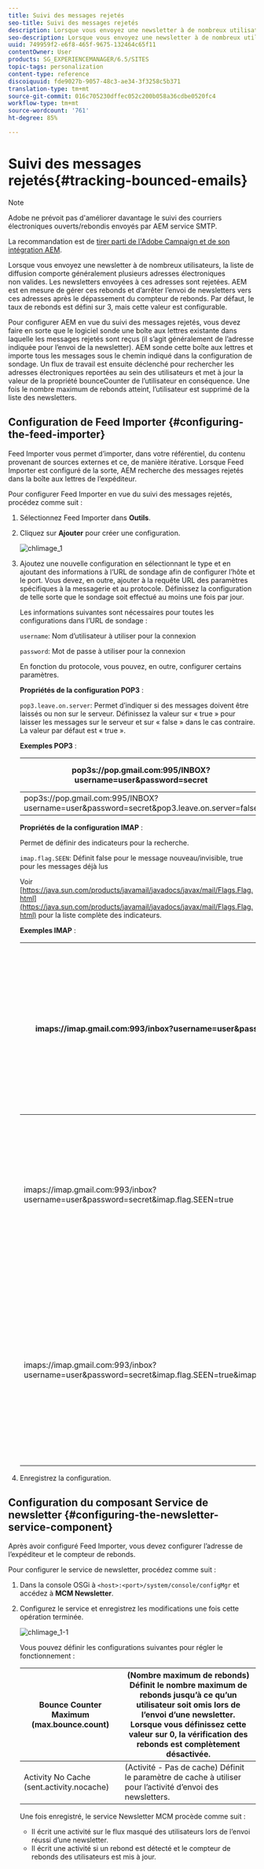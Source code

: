 ```yaml
---
title: Suivi des messages rejetés
seo-title: Suivi des messages rejetés
description: Lorsque vous envoyez une newsletter à de nombreux utilisateurs, la liste de diffusion comporte généralement plusieurs adresses électroniques non valides. Les newsletters envoyées à ces adresses sont rejetées. AEM est en mesure de gérer ces rebonds et d’arrêter l’envoi de newsletters vers ces adresses après le dépassement du compteur de rebonds.
seo-description: Lorsque vous envoyez une newsletter à de nombreux utilisateurs, la liste de diffusion comporte généralement plusieurs adresses électroniques non valides. Les newsletters envoyées à ces adresses sont rejetées. AEM est en mesure de gérer ces rebonds et d’arrêter l’envoi de newsletters vers ces adresses après le dépassement du compteur de rebonds.
uuid: 749959f2-e6f8-465f-9675-132464c65f11
contentOwner: User
products: SG_EXPERIENCEMANAGER/6.5/SITES
topic-tags: personalization
content-type: reference
discoiquuid: fde9027b-9057-48c3-ae34-3f3258c5b371
translation-type: tm+mt
source-git-commit: 016c705230dffec052c200b058a36cdbe0520fc4
workflow-type: tm+mt
source-wordcount: '761'
ht-degree: 85%

---
```



# Suivi des messages rejetés{#tracking-bounced-emails}

>[!NOTE]
>
>Adobe ne prévoit pas d&#39;améliorer davantage le suivi des courriers électroniques ouverts/rebondis envoyés par AEM service SMTP.
>
>La recommandation est de [tirer parti de l&#39;Adobe Campaign et de son intégration AEM](/help/sites-administering/campaign.md).

Lorsque vous envoyez une newsletter à de nombreux utilisateurs, la liste de diffusion comporte généralement plusieurs adresses électroniques non valides. Les newsletters envoyées à ces adresses sont rejetées. AEM est en mesure de gérer ces rebonds et d’arrêter l’envoi de newsletters vers ces adresses après le dépassement du compteur de rebonds. Par défaut, le taux de rebonds est défini sur 3, mais cette valeur est configurable.

Pour configurer AEM en vue du suivi des messages rejetés, vous devez faire en sorte que le logiciel sonde une boîte aux lettres existante dans laquelle les messages rejetés sont reçus (il s’agit généralement de l’adresse indiquée pour l’envoi de la newsletter). AEM sonde cette boîte aux lettres et importe tous les messages sous le chemin indiqué dans la configuration de sondage. Un flux de travail est ensuite déclenché pour rechercher les adresses électroniques reportées au sein des utilisateurs et met à jour la valeur de la propriété bounceCounter de l’utilisateur en conséquence. Une fois le nombre maximum de rebonds atteint, l’utilisateur est supprimé de la liste des newsletters.

## Configuration de Feed Importer  {#configuring-the-feed-importer}

Feed Importer vous permet d’importer, dans votre référentiel, du contenu provenant de sources externes et ce, de manière itérative. Lorsque Feed Importer est configuré de la sorte, AEM recherche des messages rejetés dans la boîte aux lettres de l’expéditeur.

Pour configurer Feed Importer en vue du suivi des messages rejetés, procédez comme suit :

1. Sélectionnez Feed Importer dans **Outils**.

1. Cliquez sur **Ajouter** pour créer une configuration.

   ![chlimage_1](assets/chlimage_1a.png)

1. Ajoutez une nouvelle configuration en sélectionnant le type et en ajoutant des informations à l’URL de sondage afin de configurer l’hôte et le port. Vous devez, en outre, ajouter à la requête URL des paramètres spécifiques à la messagerie et au protocole. Définissez la configuration de telle sorte que le sondage soit effectué au moins une fois par jour.

   Les informations suivantes sont nécessaires pour toutes les configurations dans l’URL de sondage :

   `username`: Nom d’utilisateur à utiliser pour la connexion

   `password`: Mot de passe à utiliser pour la connexion

   En fonction du protocole, vous pouvez, en outre, configurer certains paramètres.

   **Propriétés de la configuration POP3** :

   `pop3.leave.on.server`: Permet d’indiquer si des messages doivent être laissés ou non sur le serveur. Définissez la valeur sur « true » pour laisser les messages sur le serveur et sur « false » dans le cas contraire. La valeur par défaut est « true ».

   **Exemples POP3** :

   | pop3s://pop.gmail.com:995/INBOX?username=user&amp;password=secret | Utilisation de pop3 sur SSL pour se connecter à GMail sur le port 995 avec user/secret, en laissant les messages sur le serveur par défaut |
   |---|---|
   | pop3s://pop.gmail.com:995/INBOX?username=user&amp;password=secret&amp;pop3.leave.on.server=false | pop3s://pop.gmail.com:995/INBOX?username=user&amp;password=secret&amp;pop3.leave.on.server=false |

   **Propriétés de la configuration IMAP** :

   Permet de définir des indicateurs pour la recherche.

   `imap.flag.SEEN`: Définit false pour le message nouveau/invisible, true pour les messages déjà lus

   Voir [https://java.sun.com/products/javamail/javadocs/javax/mail/Flags.Flag.html](https://java.sun.com/products/javamail/javadocs/javax/mail/Flags.Flag.html) pour la liste complète des indicateurs.

   **Exemples IMAP** :

   | imaps://imap.gmail.com:993/inbox?username=user&amp;password=secret | Utilisation du protocole IMAP sur SSL pour se connecter à GMail sur le port 993 avec les identifiants user/secret. Par défaut, seuls les nouveaux messages sont récupérés. |
   |---|---|
   | imaps://imap.gmail.com:993/inbox?username=user&amp;password=secret&amp;imap.flag.SEEN=true | Utilisation du protocole IMAP sur SSL pour se connecter à GMail sur le port 993 avec les identifiants user/secret. Seuls les messages déjà lus sont récupérés. |
   | imaps://imap.gmail.com:993/inbox?username=user&amp;password=secret&amp;imap.flag.SEEN=true&amp;imap.flag.SEEN=false | Utilisation du protocole IMAP sur SSL pour se connecter à GMail sur le port 993 avec les identifiants user/secret. Seuls les nouveaux messages OU les messages déjà lus sont récupérés. |

1. Enregistrez la configuration.

## Configuration du composant Service de newsletter  {#configuring-the-newsletter-service-component}

Après avoir configuré Feed Importer, vous devez configurer l’adresse de l’expéditeur et le compteur de rebonds.

Pour configurer le service de newsletter, procédez comme suit :

1. Dans la console OSGi à `<host>:<port>/system/console/configMgr` et accédez à **MCM Newsletter**.

1. Configurez le service et enregistrez les modifications une fois cette opération terminée.

   ![chlimage_1-1](assets/chlimage_1-1a.png)

   Vous pouvez définir les configurations suivantes pour régler le fonctionnement :

   | Bounce Counter Maximum (max.bounce.count) | (Nombre maximum de rebonds) Définit le nombre maximum de rebonds jusqu’à ce qu’un utilisateur soit omis lors de l’envoi d’une newsletter. Lorsque vous définissez cette valeur sur 0, la vérification des rebonds est complètement désactivée. |
   |---|---|
   | Activity No Cache (sent.activity.nocache) | (Activité - Pas de cache) Définit le paramètre de cache à utiliser pour l’activité d’envoi des newsletters. |

   Une fois enregistré, le service Newsletter MCM procède comme suit :

   * Il écrit une activité sur le flux masqué des utilisateurs lors de l’envoi réussi d’une newsletter.
   * Il écrit une activité si un rebond est détecté et le compteur de rebonds des utilisateurs est mis à jour.
